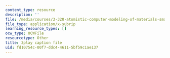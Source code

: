 ```yaml
---
content_type: resource
description: ''
file: /media/courses/3-320-atomistic-computer-modeling-of-materials-sma-5107-spring-2005/fd10754c00f7ddc446115bf59c1ae137_SbtqjZk80Qc.srt
file_type: application/x-subrip
learning_resource_types: []
ocw_type: OCWFile
resourcetype: Other
title: 3play caption file
uid: fd10754c-00f7-ddc4-4611-5bf59c1ae137
---
```

